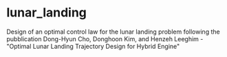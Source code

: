 # lunar_landing
Design of an optimal control law for the lunar landing problem following the pubblication Dong-Hyun Cho, Donghoon Kim, and Henzeh Leeghim - "Optimal Lunar Landing Trajectory Design for Hybrid Engine"
